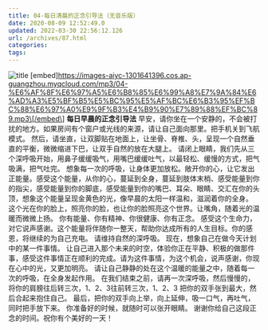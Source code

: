 ```yaml
---
title: 04-每日清晨的正念引导法（无音乐版）
date: 2020-08-09 12:52:49.0
updated: 2022-03-30 22:56:12.126
url: /archives/87.html
categories: 
tags: 
---
```




![title](https://images-aiyc-1301641396.cos.ap-guangzhou.myqcloud.com/20200809124359.png) \[embed\]https://images-aiyc-1301641396.cos.ap-guangzhou.myqcloud.com/mp3/04-%E6%AF%8F%E6%97%A5%E6%B8%85%E6%99%A8%E7%9A%84%E6%AD%A3%E5%BF%B5%E5%BC%95%E5%AF%BC%E6%B3%95%EF%BC%88%E6%97%A0%E9%9F%B3%E4%B9%90%E7%89%88%EF%BC%89.mp3\[/embed\] **每日早晨的正念引导法** 早安，请你坐在一个安静的，不会被打扰的地方。如果房间有个窗户或光线的来源，请让自己面向那里。把手机关到飞航模式。 然后，请坐直，让双脚贴在地面上，让坐骨、脊椎、头，呈现一个自然垂直的平衡，微微缩进下巴，让双手自然的放在大腿上。 请闭上眼睛，我们先从三个深呼吸开始，用鼻子缓缓吸气，用嘴巴缓缓吐气，以最轻松、缓慢的方式，把气吸满，把气吐完。 想象每一次的呼吸，让身体更加放松。敞开你的心，让它发出正能量。感受这个能量，从你的心，蔓延到全身，蔓延到肢体末梢、感受能量到你的指尖，感受能量到你的脚底，感受能量到你的嘴巴、耳朵、眼睛、交汇在你的头顶，想象这个能量呈现金黄色的光，像早晨的太阳一样温和，滋润着你的全身。 这个光在你的脸上，照亮你的脸，也让你的脸照亮这个世界。让嘴角，随着光的温暖而微微上扬。 你有能量、你有精神、你很健康、你有正念。 感受这个生命力，对它说声感谢。这个能量将伴随你一整天，帮助你达成所有的人生目标。你的感恩，将继续的为自己充电。 请维持自然的深呼吸。 现在，想象自己在做今天计划中的某一件事情。 让自己进入那个未来的时空，体验你正在平静、积极的做那件事，感受这件事情正在顺利的完成。请为这件事情，为这个机会，说声感谢，你现在心中的光，又更加明亮。 请让自己静静的处在这个温暖的能量之中，随着每一次的呼吸，在全身发起作用。 在我们结束之前，请再一次深呼吸，然后慢慢的，将你的肩膀往后转三次，1、2、3往前转三次，1、2、3 把你的双手张到最大，然后合起来抱住自己。 最后，把你的双手向上举，向上延伸，吸一口气，再吐气，同时把手放下来。 你准备好的时候，就随时可以张开眼睛。 谢谢你给自己这段正念的时间。祝你有个美好的一天！